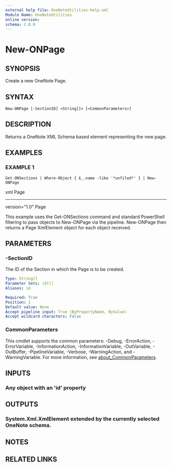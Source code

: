 ```yaml
---
external help file: OneNoteUtilities-help.xml
Module Name: OneNoteUtilities
online version:
schema: 2.0.0
---
```


# New-ONPage

## SYNOPSIS
Create a new OneNote Page.

## SYNTAX

```
New-ONPage [-SectionID] <String[]> [<CommonParameters>]
```

## DESCRIPTION
Returns a OneNote XML Schema based element representing the new page.

## EXAMPLES

### EXAMPLE 1
```
Get-ONSections | Where-Object { $_.name -like '*unfiled*' } | New-ONPage
```

xml           Page
---           ----
version="1.0" Page

This example uses the Get-ONSections command and standard PowerShell
filtering to pass objects to New-ONPage via the pipeline.
New-ONPage
then returns a Page XmlElement object for each object received.

## PARAMETERS

### -SectionID
The ID of the Section in which the Page is to be created.

```yaml
Type: String[]
Parameter Sets: (All)
Aliases: id

Required: True
Position: 1
Default value: None
Accept pipeline input: True (ByPropertyName, ByValue)
Accept wildcard characters: False
```

### CommonParameters
This cmdlet supports the common parameters: -Debug, -ErrorAction, -ErrorVariable, -InformationAction, -InformationVariable, -OutVariable, -OutBuffer, -PipelineVariable, -Verbose, -WarningAction, and -WarningVariable. For more information, see [about_CommonParameters](http://go.microsoft.com/fwlink/?LinkID=113216).

## INPUTS

### Any object with an 'id' property
## OUTPUTS

### System.Xml.XmlElement extended by the currently selected OneNote schema.
## NOTES

## RELATED LINKS
